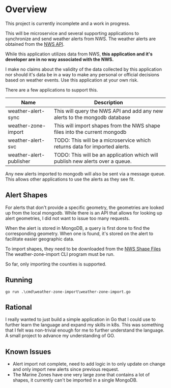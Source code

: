 # Overview

This project is currently incomplete and a work in progress.

This will be microservice and several supporting applications to synchronize and send weather alerts from NWS.
The weather alerts are obtained from the [NWS API](https://www.weather.gov/documentation/services-web-api).

While this application utilizes data from NWS, **this application and it's developer are in no way associated with the NWS.**

I make no claims about the validity of the data collected by this application nor should it's data be in a way to make any personal or official decisions based on weather events.
Use this application at your own risk.

There are a few applications to support this.

| Name                | Description                                                                  |
|---------------------|------------------------------------------------------------------------------|
| weather-alert-sync  | This will query the NWS API and add any new alerts to the mongodb database   |
| weather-zone-import | This will import shapes from the NWS shape files into the current mongodb    |
| weather-alert-svc      | TODO: This will be a microservice which returns data for imported alerts.     |
| weather-alert-publisher | TODO: This will be an application which will publish new alerts over a queue. |

Any new alerts imported to mongodb will also be sent via a message queue.
This allows other applications to use the alerts as they see fit.

## Alert Shapes

For alerts that don't provide a specific geometry, the geometries are looked up from the local mongodb.
While there is an API that allows for looking up alert geometries, I did not want to issue too many requests.

When the alert is stored in MongoDB, a query is first done to find the corresponding geometry.
When one is found, it's stored on the alert to facilitate easier geographic data.

To import shapes, they need to be downloaded from the [NWS Shape Files](https://www.weather.gov/gis/AWIPSShapefiles)
The weather-zone-import CLI program must be run.

So far, only importing the counties is supported.

## Running

```
go run .\cmd\weather-zone-import\weather-zone-import.go 
```

## Rational

I really wanted to just build a simple application in Go that I could use to further learn the language and expand my skills in k8s.
This was something that I felt was non-trivial enough for me to further understand the language.
A small project to advance my understanding of GO.

## Known Issues
* Alert import not complete, need to add logic in to only update on change and only import new alerts since previous request.
* The Marine Zones have one very large zone that contains a lot of shapes, it currently can't be imported in a single MongoDB.
